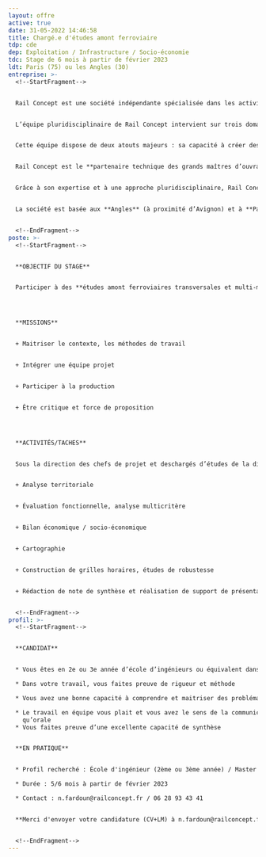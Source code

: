 ```yaml
---
layout: offre
active: true
date: 31-05-2022 14:46:58
title: Chargé.e d'études amont ferroviaire
tdp: cde
dep: Exploitation / Infrastructure / Socio-économie
tdc: Stage de 6 mois à partir de février 2023
ldt: Paris (75) ou les Angles (30)
entreprise: >-
  <!--StartFragment-->


  Rail Concept est une société indépendante spécialisée dans les activités d'études et de conseil liées à la **création et l’aménagement d’infrastructures ferroviaires**.


  L’équipe pluridisciplinaire de Rail Concept intervient sur trois domaines : les études d’**infrastructures**, les études **d’exploitation/sécurité** et les études **économiques**.


  Cette équipe dispose de deux atouts majeurs : sa capacité à créer des outils experts, puissants et innovants grâce à son **département informatique** et son approche collaborative orientée vers les besoins de ses clients.


  Rail Concept est le **partenaire technique des grands maîtres d’ouvrages ferroviaires** pour imaginer et concevoir avec eux l’avenir du ferroviaire (Etats, SNCF Réseau, AOT, …). Elle développe des solutions d’ingénierie réellement innovantes et des outils de modélisation qui permettent d’anticiper les répercussions de chaque décision.


  Grâce à son expertise et à une approche pluridisciplinaire, Rail Concept intervient à tous les stades de la conception des infrastructures ferroviaires : définition des besoins, prévision de trafic, optimisation des capacités d’infrastructure, amélioration des infrastructures ferroviaires y compris la création d’infrastructures nouvelles, évaluation du coût d’un projet (coûts d’investissement, coûts d’exploitation et coûts de maintenance), montages contractuels financiers et juridiques, pilotage de projets, gestion des coûts.


  La société est basée aux **Angles** (à proximité d’Avignon) et à **Paris**.


  <!--EndFragment-->
poste: >-
  <!--StartFragment-->


  **OBJECTIF DU STAGE**


  Participer à des **études amont ferroviaires transversales et multi-métiers.** Vous devrez maîtriser **les outils et méthodologies d’évaluation nécessaires** pour mener à bien ces études, notamment **sur des problématiques relatives à l’économie du système, aux infrastructures et à l’exploitation ferroviaire.** Vous serez intégré au sein d’une équipe de production pilotée par un chef de projet.




  **MISSIONS**


  + Maitriser le contexte, les méthodes de travail


  + Intégrer une équipe projet


  + Participer à la production


  + Être critique et force de proposition




  **ACTIVITÉS/TACHES**


  Sous la direction des chefs de projet et deschargés d’études de la division économique, les activités auxquelles prendra part le stagiaire sont principalement :


  + Analyse territoriale


  + Évaluation fonctionnelle, analyse multicritère


  + Bilan économique / socio-économique


  + Cartographie


  + Construction de grilles horaires, études de robustesse


  + Rédaction de note de synthèse et réalisation de support de présentation


  <!--EndFragment-->
profil: >-
  <!--StartFragment-->


  **CANDIDAT**


  * Vous êtes en 2e ou 3e année d’école d’ingénieurs ou équivalent dans le domaine des transports

  * Dans votre travail, vous faites preuve de rigueur et méthode

  * Vous avez une bonne capacité à comprendre et maitriser des problématiques complexes

  * Le travail en équipe vous plait et vous avez le sens de la communication, tant écrite 
    qu’orale
  * Vous faites preuve d’une excellente capacité de synthèse


  **EN PRATIQUE**


  * Profil recherché : École d'ingénieur (2ème ou 3ème année) / Master 2 universitaire

  * Durée : 5/6 mois à partir de février 2023

  * Contact : n.fardoun@railconcept.fr / 06 28 93 43 41


  **Merci d'envoyer votre candidature (CV+LM) à n.fardoun@railconcept.fr**


  <!--EndFragment-->
---
```

